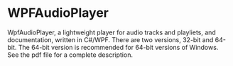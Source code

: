 # WPFAudioPlayer
WpfAudioPlayer, a lightweight player for audio tracks and playliets, and documentation, written in C#/WPF. There are two versions, 32-bit and 64-bit. The 64-bit version is recommended for 64-bit versions of Windows. See the pdf file for a complete description.
